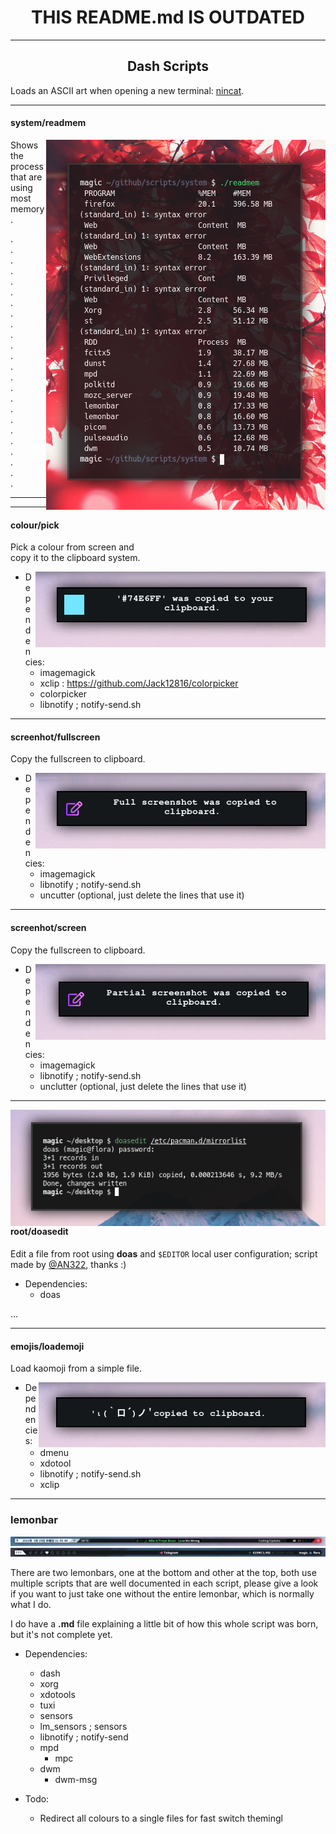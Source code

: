 <h1 align="center">THIS README.md IS OUTDATED</h1>

---

<h2 align="center">Dash Scripts</h2>

Loads an ASCII art when opening a new terminal: [nincat](https://github.com/ninecath/nincat/).

---

<h4 align="left">system/readmem</h4>

<img align="right" src="/_docs/readmem.png">

Shows the process that are using most memory.

.<br>
.<br>
.<br>
.<br>
.<br>
.<br>
.<br>
.<br>
.<br>
.<br>
.<br>
.<br>
.<br>
.<br>
.<br>
.<br>
.<br>
.<br>
.<br>
.<br>
.<br>
.<br>
.<br>
.<br>

---

---

<h4 align="left">colour/pick</h4>

Pick a colour from screen and<br>copy it to the clipboard system.

<img align="right" src="/_docs/pick.png">

+ Dependencies:
  - imagemagick
  - xclip : https://github.com/Jack12816/colorpicker
  - colorpicker
  - libnotify ; notify-send.sh

---

<h4>screenhot/fullscreen</h4>

Copy the fullscreen to clipboard.

<img align="right" src="/_docs/fullscreen.png">

- Dependencies:
  + imagemagick
  + libnotify ; notify-send.sh
  + uncutter (optional, just delete the lines that use it)

---

<h4>screenhot/screen</h4>

Copy the fullscreen to clipboard.

<img align="right" src="/_docs/screen.png">

- Dependencies:
  + imagemagick
  + libnotify ; notify-send.sh
  + unclutter (optional, just delete the lines that use it)

---

<img align="right" src="/_docs/doasedit.png">

<h4>root/doasedit</h4>

Edit a file  from root using **doas** and `$EDITOR` local user configuration; script made by [@AN322](https://github.com/AN3223/scripts/), thanks :)

- Dependencies:
  + doas

...

---

<h4>emojis/loademoji</h4>

Load kaomoji from a simple file.

<img align="right" src="/_docs/loademoji.png">

- Dependencies:
  + dmenu
  + xdotool
  + libnotify ; notify-send.sh
  + xclip

---

<h3>lemonbar</h3>

<img src="/_docs/topbar.png">
<img src="/_docs/botbar.png">

There are two lemonbars, one at the bottom and other at the top, both use multiple scripts that are well documented in each script, please give a look if you want to just take one without the entire lemonbar, which is normally what I do.

I do have a **.md** file explaining a little bit of how this whole script was born, but it's not complete yet.

- Dependencies:
  + dash
  + xorg
  + xdotools
  + tuxi
  + sensors
  + lm_sensors ; sensors
  + libnotify ; notify-send
  + mpd
    * mpc
  + dwm
    * dwm-msg

- Todo:
  + Redirect all colours to a single files for fast switch themingl
